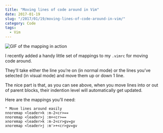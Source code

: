 ```yaml
---
title: "Moving lines of code around in Vim"
date: 2017-01-19
slug: "/2017/01/19/moving-lines-of-code-around-in-vim/"
category: Code
tags:
  - Vim
---
```


![GIF of the mapping in action](./moving-lines-in-vim.gif)

I recently added a handy little set of mappings to my `.vimrc` for moving code around.

They’ll take either the line you’re on (in normal mode) or the lines you’ve selected (in visual mode) and move them up or down 1 line.

The nice part is that, as you can see above, when you move lines into or out of parent blocks, their indention level will automatically get updated.

Here are the mappings you’ll need:

```vim
" Move lines around easily
nnoremap <leader>k :m-2<cr>==
nnoremap <leader>j :m+<cr>==
xnoremap <leader>k :m-2<cr>gv=gv
xnoremap <leader>j :m'>+<cr>gv=gv
```

